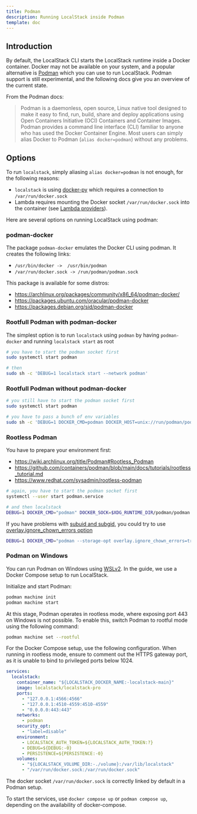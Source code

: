 ```yaml
---
title: Podman
description: Running LocalStack inside Podman
template: doc
---
```


## Introduction

By default, the LocalStack CLI starts the LocalStack runtime inside a Docker container.
Docker may not be available on your system, and a popular alternative is [Podman](https://podman.io/getting-started/) which you can use to run LocalStack.
Podman support is still experimental, and the following docs give you an overview of the current state.

From the Podman docs:

> Podman is a daemonless, open source, Linux native tool designed to make it easy to find, run, build, share and deploy applications using Open Containers Initiative (OCI) Containers and Container Images.
> Podman provides a command line interface (CLI) familiar to anyone who has used the Docker Container Engine.
> Most users can simply alias Docker to Podman (`alias docker=podman`) without any problems.

## Options

To run `localstack`, simply aliasing `alias docker=podman` is not enough, for the following reasons:
- `localstack` is using [docker-py](https://pypi.org/project/docker/) which requires a connection to `/var/run/docker.sock`
- Lambda requires mounting the Docker socket `/var/run/docker.sock` into the container (see [Lambda providers](/aws/services/lambda)).

Here are several options on running LocalStack using podman:

### podman-docker

The package `podman-docker` emulates the Docker CLI using podman.
It creates the following links:
- `/usr/bin/docker ->  /usr/bin/podman`
- `/var/run/docker.sock -> /run/podman/podman.sock`

This package is available for some distros:
- https://archlinux.org/packages/community/x86_64/podman-docker/
- https://packages.ubuntu.com/oracular/podman-docker
- https://packages.debian.org/sid/podman-docker

### Rootfull Podman with podman-docker

The simplest option is to run `localstack` using `podman` by having `podman-docker` and running `localstack start` as root

```bash
# you have to start the podman socket first
sudo systemctl start podman

# then
sudo sh -c 'DEBUG=1 localstack start --network podman'
```

### Rootfull Podman without podman-docker

```sh
# you still have to start the podman socket first
sudo systemctl start podman

# you have to pass a bunch of env variables
sudo sh -c 'DEBUG=1 DOCKER_CMD=podman DOCKER_HOST=unix://run/podman/podman.sock DOCKER_SOCK=/run/podman/podman.sock localstack start --network podman'
```

### Rootless Podman

You have to prepare your environment first:
- https://wiki.archlinux.org/title/Podman#Rootless_Podman
- https://github.com/containers/podman/blob/main/docs/tutorials/rootless_tutorial.md
- https://www.redhat.com/sysadmin/rootless-podman

```bash
# again, you have to start the podman socket first
systemctl --user start podman.service

# and then localstack
DEBUG=1 DOCKER_CMD="podman" DOCKER_SOCK=$XDG_RUNTIME_DIR/podman/podman.sock DOCKER_HOST=unix://$XDG_RUNTIME_DIR/podman/podman.sock localstack start --network podman
```

If you have problems with [subuid and subgid](https://wiki.archlinux.org/title/Podman#Set_subuid_and_subgid), you could try to use [overlay.ignore_chown_errors option](https://www.redhat.com/sysadmin/controlling-access-rootless-podman-users)

```bash
DEBUG=1 DOCKER_CMD="podman --storage-opt overlay.ignore_chown_errors=true" DOCKER_SOCK=$XDG_RUNTIME_DIR/podman/podman.sock DOCKER_HOST=unix://$XDG_RUNTIME_DIR/podman/podman.sock localstack start --network podman
```

### Podman on Windows

You can run Podman on Windows using [WSLv2](https://learn.microsoft.com/en-us/windows/wsl/about#what-is-wsl-2).
In the guide, we use a Docker Compose setup to run LocalStack.

Initialize and start Podman:

```bash
podman machine init
podman machine start
```

At this stage, Podman operates in rootless mode, where exposing port 443 on Windows is not possible.
To enable this, switch Podman to rootful mode using the following command:

```bash
podman machine set --rootful
```

For the Docker Compose setup, use the following configuration.
When running in rootless mode, ensure to comment out the HTTPS gateway port, as it is unable to bind to privileged ports below 1024.

```yaml showLineNumbers
services:
  localstack:
    container_name: "${LOCALSTACK_DOCKER_NAME:-localstack-main}"
    image: localstack/localstack-pro
    ports:
      - "127.0.0.1:4566:4566"
      - "127.0.0.1:4510-4559:4510-4559"
      - "0.0.0.0:443:443"
    networks:
      - podman
    security_opt:
      - "label=disable"
    environment:
      - LOCALSTACK_AUTH_TOKEN=${LOCALSTACK_AUTH_TOKEN:?}
      - DEBUG=${DEBUG:-0}
      - PERSISTENCE=${PERSISTENCE:-0}
    volumes:
      - "${LOCALSTACK_VOLUME_DIR:-./volume}:/var/lib/localstack"
      - "/var/run/docker.sock:/var/run/docker.sock"
```

The docker socket `/var/run/docker.sock` is correctly linked by default in a Podman setup.

To start the services, use `docker compose up` or `podman compose up`, depending on the availability of docker-compose.
